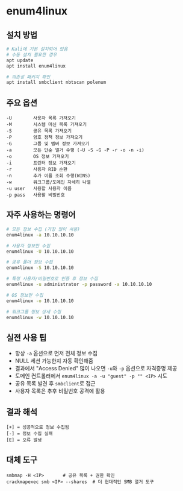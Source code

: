 # enum4linux

## 설치 방법

```bash
# Kali에 기본 설치되어 있음
# 수동 설치 필요한 경우
apt update
apt install enum4linux

# 의존성 패키지 확인
apt install smbclient nbtscan polenum
```

## 주요 옵션

```
-U        사용자 목록 가져오기
-M        시스템 머신 목록 가져오기
-S        공유 목록 가져오기
-P        암호 정책 정보 가져오기
-G        그룹 및 멤버 정보 가져오기
-a        모든 단순 열거 수행 (-U -S -G -P -r -o -n -i)
-o        OS 정보 가져오기
-i        프린터 정보 가져오기
-r        사용자 RID 순환
-n        추가 이름 조회 수행(WINS)
-w        워크그룹/도메인 자세히 나열
-u user   사용할 사용자 이름
-p pass   사용할 비밀번호
```

## 자주 사용하는 명령어

```bash
# 모든 정보 수집 (가장 많이 사용)
enum4linux -a 10.10.10.10

# 사용자 정보만 수집
enum4linux -U 10.10.10.10

# 공유 폴더 정보 수집
enum4linux -S 10.10.10.10

# 특정 사용자/비밀번호로 인증 후 정보 수집
enum4linux -u administrator -p password -a 10.10.10.10

# OS 정보만 수집
enum4linux -o 10.10.10.10

# 워크그룹 정보 상세 수집
enum4linux -w 10.10.10.10
```

## 실전 사용 팁

- 항상 `-a` 옵션으로 먼저 전체 정보 수집
- NULL 세션 가능한지 자동 확인해줌
- 결과에서 "Access Denied" 많이 나오면 `-u`와 `-p` 옵션으로 자격증명 제공
- 도메인 컨트롤러에서 `enum4linux -a -u "guest" -p "" <IP>` 시도
- 공유 목록 발견 후 `smbclient`로 접근
- 사용자 목록은 추후 비밀번호 공격에 활용

## 결과 해석

```
[+] = 성공적으로 정보 수집됨
[-] = 정보 수집 실패
[E] = 오류 발생
```

## 대체 도구

```
smbmap -H <IP>       # 공유 목록 + 권한 확인
crackmapexec smb <IP> --shares  # 더 현대적인 SMB 열거 도구
```
